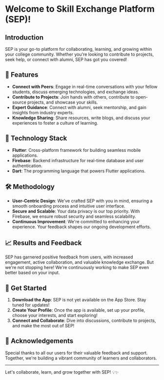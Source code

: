# Welcome to Skill Exchange Platform (SEP)!

## Introduction

SEP is your go-to platform for collaborating, learning, and growing within your college community. Whether you're looking to contribute to projects, seek help, or connect with alumni, SEP has got you covered!

## 🚀 Features

- **Connect with Peers**: Engage in real-time conversations with your fellow students, discuss emerging technologies, and exchange ideas.
- **Contribute to Projects**: Join hands with others, contribute to open-source projects, and showcase your skills.
- **Expert Guidance**: Connect with alumni, seek mentorship, and gain insights from industry experts.
- **Knowledge Sharing**: Share resources, write blogs, and discuss your experiences to foster a culture of learning.

## 🔧 Technology Stack

- **Flutter**: Cross-platform framework for building seamless mobile applications.
- **Firebase**: Backend infrastructure for real-time database and user authentication.
- **Dart**: The programming language that powers Flutter applications.

## 🛠️ Methodology

- **User-Centric Design**: We've crafted SEP with you in mind, ensuring a smooth onboarding process and intuitive user interface.
- **Secure and Scalable**: Your data privacy is our top priority. With Firebase, we ensure robust security and seamless scalability.
- **Continuous Improvement**: We're committed to enhancing your experience. Your feedback shapes our ongoing development efforts.

## 📈 Results and Feedback

SEP has garnered positive feedback from users, with increased engagement, active collaboration, and valuable knowledge exchange. But we're not stopping here! We're continuously working to make SEP even better based on your input.

## 🌟 Get Started

1. **Download the App**: SEP is not yet available on the App Store. Stay tuned for updates!
2. **Create Your Profile**: Once the app is available, set up your profile, choose your interests, and start exploring!
3. **Connect and Collaborate**: Dive into discussions, contribute to projects, and make the most out of SEP!

## 🙏 Acknowledgements

Special thanks to all our users for their valuable feedback and support. Together, we're building a vibrant community of learners and collaborators.

---

Let's collaborate, learn, and grow together with SEP! 💡✨
